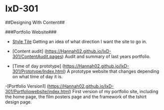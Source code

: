 # IxD-301
##Designing With Content##

###Portfolio Website###
- [Style Tile](https://Hannah02.github.io/IxD-301/StyleTilePortfolio.jpg)
Getting an idea of what direction I want the site to go in.

- [Content audit] (https://Hannah02.github.io/IxD-301/ContentAudit.pages)
Audit and summary of last years portfolio.

- [Time of day prototype] (https://Hannah02.github.io/IxD-301/Prototype/Index.html)
A prototype website that changes depending on what time of day it is.

-[Portfolio Version1] (https://Hannah02.github.io/IxD-301/Portfoliowebsite/index.html)
First version of my portfolio site, including the home page, the film posters page and the framework of the tshirt design page.
